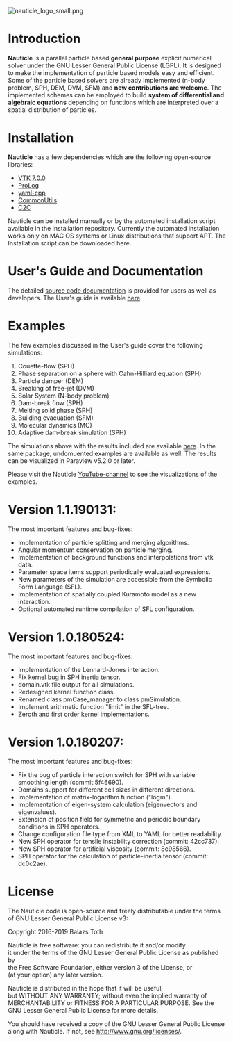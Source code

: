 ![nauticle_logo_small.png](https://bitbucket.org/repo/yraAqM/images/4040395855-nauticle_logo_small.png)

# Introduction #
**Nauticle** is a parallel particle based **general purpose** explicit numerical solver under the GNU Lesser General Public License (LGPL). It is designed to make the implementation of particle based models easy and efficient. Some of the particle based solvers are already implemented (n-body problem, SPH, DEM, DVM, SFM) and **new contributions are welcome**.
The implemented schemes can be employed to build **system of differential and algebraic equations** depending on functions which are interpreted over a spatial distribution of particles.

# Installation #

**Nauticle** has a few dependencies which are the following open-source libraries:  
- [VTK 7.0.0](http://www.vtk.org/download/)  
- [ProLog](https://bitbucket.org/BalazsToth/prolog)  
- [yaml-cpp](https://github.com/jbeder/yaml-cpp/)  
- [CommonUtils](https://bitbucket.org/BalazsToth/commonutils)  
- [C2C](https://bitbucket.org/nauticleproject/c2c)  

Nauticle can be installed manually or by the automated installation script available in the Installation repository. Currently the automated installation works only on MAC OS systems or Linux distributions that support APT.
The Installation script can be downloaded here.

# User's Guide and Documentation #
The detailed [source code documentation](https://bitbucket.org/nauticleproject/documentation/downloads) is provided for users as well as developers. The User's guide is available [here](https://bitbucket.org/nauticleproject/guide/downloads/).

# Examples #
The few examples discussed in the User's guide cover the following simulations:  
  1. Couette-flow (SPH)  
  2. Phase separation on a sphere with Cahn-Hilliard equation (SPH)  
  3. Particle damper (DEM)  
  4. Breaking of free-jet (DVM)  
  5. Solar System (N-body problem)  
  6. Dam-break flow (SPH)  
  7. Melting solid phase (SPH)  
  8. Building evacuation (SFM)  
  9. Molecular dynamics (MC)  
  10. Adaptive dam-break simulation (SPH)
 
The simulations above with the results included are available [here](https://bitbucket.org/nauticleproject/examples). In the same package, undomuented examples are available as well. The results can be visualized in Paraview v5.2.0 or later.

Please visit the Nauticle [YouTube-channel](https://www.youtube.com/channel/UCh3Y325U289BiAqJ6K0Lfqw) to see the visualizations of the examples.

# Version 1.1.190131: #
The most important features and bug-fixes:  
- Implementation of particle splitting and merging algorithms.  
- Angular momentum conservation on particle merging.  
- Implementation of background functions and interpolations from vtk data.  
- Parameter space items support periodically evaluated expressions.  
- New parameters of the simulation are accessible from the Symbolic Form Language (SFL).  
- Implementation of spatially coupled Kuramoto model as a new interaction.  
- Optional automated runtime compilation of SFL configuration.  

# Version 1.0.180524: #
The most important features and bug-fixes:  
- Implementation of the Lennard-Jones interaction.  
- Fix kernel bug in SPH inertia tensor.  
- domain.vtk file output for all simulations.  
- Redesigned kernel function class.  
- Renamed class pmCase_manager to class pmSimulation.  
- Implement arithmetic function "limit" in the SFL-tree.  
- Zeroth and first order kernel implementations.  

# Version 1.0.180207: #
The most important features and bug-fixes:  
- Fix the bug of particle interaction switch for SPH with variable smoothing length (commit:5f46690).  
- Domains support for different cell sizes in different directions.  
- Implementation of matrix-logarithm function ("logm").  
- Implementation of eigen-system calculation (eigenvectors and eigenvalues).  
- Extension of position field for symmetric and periodic boundary conditions in SPH operators.  
- Change configuration file type from XML to YAML for better readability.  
- New SPH operator for tensile instability correction (commit: 42cc737).  
- New SPH operator for artificial viscosity (commit: 8c98566).  
- SPH operator for the calculation of particle-inertia tensor (commit: dc0c2ae).  

# License #
The Nauticle code is open-source and freely distributable under the terms of GNU Lesser General Public License v3:  
  
Copyright 2016-2019 Balazs Toth  
  
Nauticle is free software: you can redistribute it and/or modify  
it under the terms of the GNU Lesser General Public License as published by  
the Free Software Foundation, either version 3 of the License, or  
(at your option) any later version.  
  
Nauticle is distributed in the hope that it will be useful,  
but WITHOUT ANY WARRANTY; without even the implied warranty of  
MERCHANTABILITY or FITNESS FOR A PARTICULAR PURPOSE.  See the  
GNU Lesser General Public License for more details.  
  
You should have received a copy of the GNU Lesser General Public License  
along with Nauticle.  If not, see <http://www.gnu.org/licenses/>.